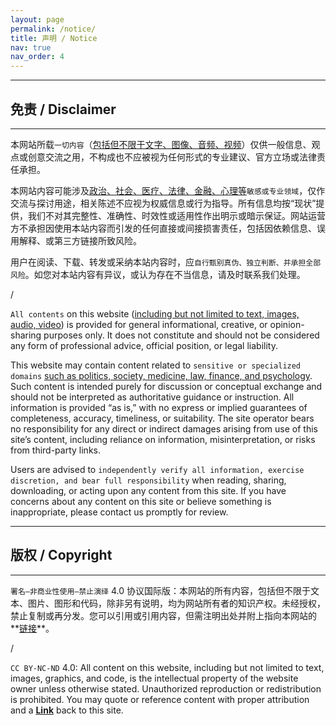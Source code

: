 ```yaml
---
layout: page
permalink: /notice/
title: 声明 / Notice
nav: true
nav_order: 4
---
```


---

## 免责 / Disclaimer

---

本网站所载`一切内容`（<u>包括但不限于文字、图像、音频、视频</u>）仅供一般信息、观点或创意交流之用，不构成也不应被视为任何形式的专业建议、官方立场或法律责任承担。

本网站内容可能涉及<u>政治、社会、医疗、法律、金融、心理等</u>`敏感或专业领域`，仅作交流与探讨用途，相关陈述不应视为权威信息或行为指导。所有信息均按“现状”提供，我们不对其完整性、准确性、时效性或适用性作出明示或暗示保证。网站运营方不承担因使用本站内容而引发的任何直接或间接损害责任，包括因依赖信息、误用解释、或第三方链接所致风险。

用户在阅读、下载、转发或采纳本站内容时，应`自行甄别真伪、独立判断、并承担全部风险`。如您对本站内容有异议，或认为存在不当信息，请及时联系我们处理。

/

`All contents` on this website (<u>including but not limited to text, images, audio, video</u>) is provided for general informational, creative, or opinion-sharing purposes only. It does not constitute and should not be considered any form of professional advice, official position, or legal liability.

This website may contain content related to `sensitive or specialized domains` <u>such as politics, society, medicine, law, finance, and psychology</u>. Such content is intended purely for discussion or conceptual exchange and should not be interpreted as authoritative guidance or instruction. All information is provided “as is,” with no express or implied guarantees of completeness, accuracy, timeliness, or suitability. The site operator bears no responsibility for any direct or indirect damages arising from use of this site’s content, including reliance on information, misinterpretation, or risks from third-party links.

Users are advised to `independently verify all information, exercise discretion, and bear full responsibility` when reading, sharing, downloading, or acting upon any content from this site. If you have concerns about any content on this site or believe something is inappropriate, please contact us promptly for review.

---

## 版权 / Copyright

---

`署名—非商业性使用—禁止演绎` 4.0 协议国际版：本网站的所有内容，包括但不限于文本、图片、图形和代码，除非另有说明，均为网站所有者的知识产权。未经授权，禁止复制或再分发。您可以引用或引用内容，但需注明出处并附上指向本网站的**<a href='/'>链接</a>**。

/

`CC BY-NC-ND` 4.0: All content on this website, including but not limited to text, images, graphics, and code, is the intellectual property of the website owner unless otherwise stated. Unauthorized reproduction or redistribution is prohibited. You may quote or reference content with proper attribution and a **<a href='/'>Link</a>** back to this site.
